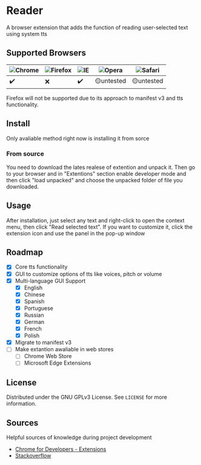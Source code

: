 # Reader
A browser extension that adds the function of reading user-selected text using system tts

## Supported Browsers

![Chrome](https://raw.githubusercontent.com/alrra/browser-logos/master/src/chrome/chrome_48x48.png) | ![Firefox](https://raw.githubusercontent.com/alrra/browser-logos/master/src/firefox/firefox_48x48.png) | ![IE](https://raw.githubusercontent.com/alrra/browser-logos/master/src/edge/edge_48x48.png) | ![Opera](https://raw.githubusercontent.com/alrra/browser-logos/master/src/opera/opera_48x48.png) | ![Safari](https://raw.githubusercontent.com/alrra/browser-logos/master/src/safari/safari_48x48.png)
--- | --- | --- | --- | --- |
 :heavy_check_mark: | :x: | :heavy_check_mark: | :yellow_circle:untested | :yellow_circle:untested |

Firefox will not be supported due to its approach to manifest v3 and tts functionality.

## Install

Only avaliable method right now is installing it from sorce

### From source

You need to download the lates realese of extention and unpack it. Then go to your browser
and in "Extentions" section enable developer mode and then click "load unpacked" and choose the unpacked folder of file you downloaded.

## Usage

After installation, just select any text and right-click to open the context menu, then click "Read selected text". If you want to customize it, click the extension icon and use the panel in the pop-up window

## Roadmap

- [X] Core tts functionality
- [X] GUI to customize options of tts like voices, pitch or volume
- [X] Multi-language GUI Support
    - [X] English
    - [X] Chinese
    - [X] Spanish
    - [X] Portuguese
    - [X] Russian
    - [X] German
    - [X] French
    - [X] Polish
- [X] Migrate to manifest v3
- [ ] Make extantion awaliable in web stores
    - [ ] Chrome Web Store
    - [ ] Microsoft Edge Extensions

## License

Distributed under the GNU GPLv3 License. See `LICENSE` for more information.

## Sources

Helpful sources of knowledge during project development

* [Chrome for Developers - Extensions](http://developer.chrome.com/extensions/getstarted.html)
* [Stackoverflow](https://stackoverflow.com/questions/4725896/chrome-extension-how-to-create)